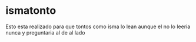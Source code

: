 # ismatonto
Esto esta realizado para que tontos como isma lo lean aunque el no lo leeria nunca y preguntaria al de al lado
